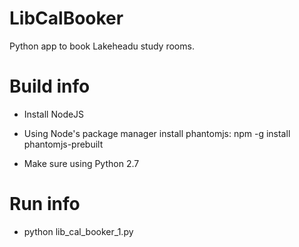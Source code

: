 # LibCalBooker
Python app to book Lakeheadu study rooms.

# Build info
- Install NodeJS
- Using Node's package manager install phantomjs: npm -g install phantomjs-prebuilt

- Make sure using Python 2.7

# Run info
- python lib_cal_booker_1.py
